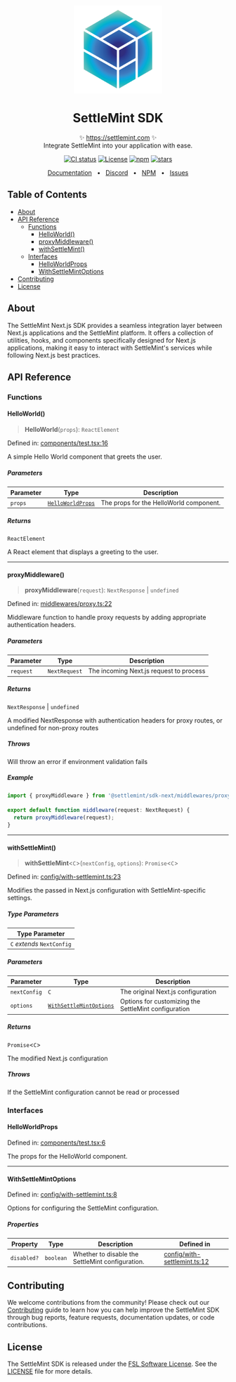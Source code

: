 <p align="center">
  <img src="https://github.com/settlemint/sdk/blob/main/logo.svg" width="200px" align="center" alt="SettleMint logo" />
  <h1 align="center">SettleMint SDK</h1>
  <p align="center">
    ✨ <a href="https://settlemint.com">https://settlemint.com</a> ✨
    <br/>
    Integrate SettleMint into your application with ease.
  </p>
</p>

<p align="center">
<a href="https://github.com/settlemint/sdk/actions?query=branch%3Amain"><img src="https://github.com/settlemint/sdk/actions/workflows/build.yml/badge.svg?event=push&branch=main" alt="CI status" /></a>
<a href="https://fsl.software" rel="nofollow"><img src="https://img.shields.io/npm/l/@settlemint/sdk-next" alt="License"></a>
<a href="https://www.npmjs.com/package/@settlemint/sdk-next" rel="nofollow"><img src="https://img.shields.io/npm/dw/@settlemint/sdk-next" alt="npm"></a>
<a href="https://github.com/settlemint/sdk" rel="nofollow"><img src="https://img.shields.io/github/stars/settlemint/sdk" alt="stars"></a>
</p>

<div align="center">
  <a href="https://console.settlemint.com/documentation/">Documentation</a>
  <span>&nbsp;&nbsp;•&nbsp;&nbsp;</span>
  <a href="https://discord.com/invite/Mt5yqFrey9">Discord</a>
  <span>&nbsp;&nbsp;•&nbsp;&nbsp;</span>
  <a href="https://www.npmjs.com/package/@settlemint/sdk-next">NPM</a>
  <span>&nbsp;&nbsp;•&nbsp;&nbsp;</span>
  <a href="https://github.com/settlemint/sdk/issues">Issues</a>
  <br />
</div>

## Table of Contents

- [About](#about)
- [API Reference](#api-reference)
  - [Functions](#functions)
    - [HelloWorld()](#helloworld)
    - [proxyMiddleware()](#proxymiddleware)
    - [withSettleMint()](#withsettlemint)
  - [Interfaces](#interfaces)
    - [HelloWorldProps](#helloworldprops)
    - [WithSettleMintOptions](#withsettlemintoptions)
- [Contributing](#contributing)
- [License](#license)

## About

The SettleMint Next.js SDK provides a seamless integration layer between Next.js applications and the SettleMint platform. It offers a collection of utilities, hooks, and components specifically designed for Next.js applications, making it easy to interact with SettleMint's services while following Next.js best practices.

## API Reference

### Functions

#### HelloWorld()

> **HelloWorld**(`props`): `ReactElement`

Defined in: [components/test.tsx:16](https://github.com/settlemint/sdk/blob/v0.9.3/sdk/next/src/components/test.tsx#L16)

A simple Hello World component that greets the user.

##### Parameters

| Parameter | Type | Description |
| ------ | ------ | ------ |
| `props` | [`HelloWorldProps`](README.md#helloworldprops) | The props for the HelloWorld component. |

##### Returns

`ReactElement`

A React element that displays a greeting to the user.

***

#### proxyMiddleware()

> **proxyMiddleware**(`request`): `NextResponse` \| `undefined`

Defined in: [middlewares/proxy.ts:22](https://github.com/settlemint/sdk/blob/v0.9.3/sdk/next/src/middlewares/proxy.ts#L22)

Middleware function to handle proxy requests by adding appropriate authentication headers.

##### Parameters

| Parameter | Type | Description |
| ------ | ------ | ------ |
| `request` | `NextRequest` | The incoming Next.js request to process |

##### Returns

`NextResponse` \| `undefined`

A modified NextResponse with authentication headers for proxy routes, or undefined for non-proxy routes

##### Throws

Will throw an error if environment validation fails

##### Example

```ts
import { proxyMiddleware } from '@settlemint/sdk-next/middlewares/proxy';

export default function middleware(request: NextRequest) {
  return proxyMiddleware(request);
}
```

***

#### withSettleMint()

> **withSettleMint**\<`C`\>(`nextConfig`, `options`): `Promise`\<`C`\>

Defined in: [config/with-settlemint.ts:23](https://github.com/settlemint/sdk/blob/v0.9.3/sdk/next/src/config/with-settlemint.ts#L23)

Modifies the passed in Next.js configuration with SettleMint-specific settings.

##### Type Parameters

| Type Parameter |
| ------ |
| `C` *extends* `NextConfig` |

##### Parameters

| Parameter | Type | Description |
| ------ | ------ | ------ |
| `nextConfig` | `C` | The original Next.js configuration |
| `options` | [`WithSettleMintOptions`](README.md#withsettlemintoptions) | Options for customizing the SettleMint configuration |

##### Returns

`Promise`\<`C`\>

The modified Next.js configuration

##### Throws

If the SettleMint configuration cannot be read or processed

### Interfaces

#### HelloWorldProps

Defined in: [components/test.tsx:6](https://github.com/settlemint/sdk/blob/v0.9.3/sdk/next/src/components/test.tsx#L6)

The props for the HelloWorld component.

***

#### WithSettleMintOptions

Defined in: [config/with-settlemint.ts:8](https://github.com/settlemint/sdk/blob/v0.9.3/sdk/next/src/config/with-settlemint.ts#L8)

Options for configuring the SettleMint configuration.

##### Properties

| Property | Type | Description | Defined in |
| ------ | ------ | ------ | ------ |
| <a id="disabled"></a> `disabled?` | `boolean` | Whether to disable the SettleMint configuration. | [config/with-settlemint.ts:12](https://github.com/settlemint/sdk/blob/v0.9.3/sdk/next/src/config/with-settlemint.ts#L12) |

## Contributing

We welcome contributions from the community! Please check out our [Contributing](../../.github/CONTRIBUTING.md) guide to learn how you can help improve the SettleMint SDK through bug reports, feature requests, documentation updates, or code contributions.

## License

The SettleMint SDK is released under the [FSL Software License](https://fsl.software). See the [LICENSE](https://github.com/settlemint/sdk/blob/main/LICENSE) file for more details.
